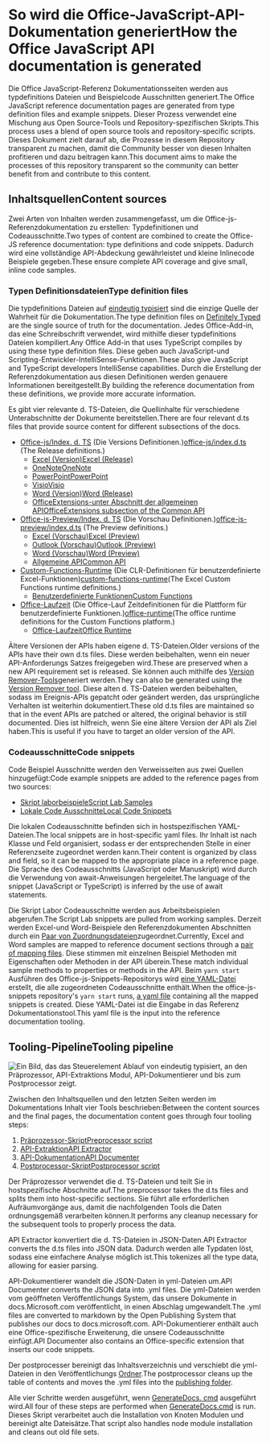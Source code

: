 # <a name="how-the-office-javascript-api-documentation-is-generated"></a><span data-ttu-id="9c411-101">So wird die Office-JavaScript-API-Dokumentation generiert</span><span class="sxs-lookup"><span data-stu-id="9c411-101">How the Office JavaScript API documentation is generated</span></span>

<span data-ttu-id="9c411-102">Die Office JavaScript-Referenz Dokumentationsseiten werden aus typdefinitions Dateien und Beispielcode Ausschnitten generiert.</span><span class="sxs-lookup"><span data-stu-id="9c411-102">The Office JavaScript reference documentation pages are generated from type definition files and example snippets.</span></span> <span data-ttu-id="9c411-103">Dieser Prozess verwendet eine Mischung aus Open Source-Tools und Repository-spezifischen Skripts.</span><span class="sxs-lookup"><span data-stu-id="9c411-103">This process uses a blend of open source tools and repository-specific scripts.</span></span> <span data-ttu-id="9c411-104">Dieses Dokument zielt darauf ab, die Prozesse in diesem Repository transparent zu machen, damit die Community besser von diesen Inhalten profitieren und dazu beitragen kann.</span><span class="sxs-lookup"><span data-stu-id="9c411-104">This document aims to make the processes of this repository transparent so the community can better benefit from and contribute to this content.</span></span>

## <a name="content-sources"></a><span data-ttu-id="9c411-105">Inhaltsquellen</span><span class="sxs-lookup"><span data-stu-id="9c411-105">Content sources</span></span>

<span data-ttu-id="9c411-106">Zwei Arten von Inhalten werden zusammengefasst, um die Office-js-Referenzdokumentation zu erstellen: Typdefinitionen und Codeausschnitte.</span><span class="sxs-lookup"><span data-stu-id="9c411-106">Two types of content are combined to create the Office-JS reference documentation: type definitions and code snippets.</span></span> <span data-ttu-id="9c411-107">Dadurch wird eine vollständige API-Abdeckung gewährleistet und kleine Inlinecode Beispiele gegeben.</span><span class="sxs-lookup"><span data-stu-id="9c411-107">These ensure complete API coverage and give small, inline code samples.</span></span>

### <a name="type-definition-files"></a><span data-ttu-id="9c411-108">Typen Definitionsdateien</span><span class="sxs-lookup"><span data-stu-id="9c411-108">Type definition files</span></span>

<span data-ttu-id="9c411-109">Die typdefinitions Dateien auf [eindeutig typisiert](https://github.com/DefinitelyTyped/DefinitelyTyped) sind die einzige Quelle der Wahrheit für die Dokumentation.</span><span class="sxs-lookup"><span data-stu-id="9c411-109">The type definition files on [Definitely Typed](https://github.com/DefinitelyTyped/DefinitelyTyped) are the single source of truth for the documentation.</span></span> <span data-ttu-id="9c411-110">Jedes Office-Add-in, das eine Schreibschrift verwendet, wird mithilfe dieser typdefinitions Dateien kompiliert.</span><span class="sxs-lookup"><span data-stu-id="9c411-110">Any Office Add-in that uses TypeScript compiles by using these type definition files.</span></span> <span data-ttu-id="9c411-111">Diese geben auch JavaScript-und Scripting-Entwickler-IntelliSense-Funktionen.</span><span class="sxs-lookup"><span data-stu-id="9c411-111">These also give JavaScript and TypeScript developers IntelliSense capabilities.</span></span> <span data-ttu-id="9c411-112">Durch die Erstellung der Referenzdokumentation aus diesen Definitionen werden genauere Informationen bereitgestellt.</span><span class="sxs-lookup"><span data-stu-id="9c411-112">By building the reference documentation from these definitions, we provide more accurate information.</span></span>

<span data-ttu-id="9c411-113">Es gibt vier relevante d. TS-Dateien, die Quellinhalte für verschiedene Unterabschnitte der Dokumente bereitstellen.</span><span class="sxs-lookup"><span data-stu-id="9c411-113">There are four relevant d.ts files that provide source content for different subsections of the docs.</span></span>

- <span data-ttu-id="9c411-114">[Office-js/Index. d. TS](https://raw.githubusercontent.com/DefinitelyTyped/DefinitelyTyped/master/types/office-js/index.d.ts) (Die Versions Definitionen.)</span><span class="sxs-lookup"><span data-stu-id="9c411-114">[office-js/index.d.ts](https://raw.githubusercontent.com/DefinitelyTyped/DefinitelyTyped/master/types/office-js/index.d.ts) (The Release definitions.)</span></span>
  - [<span data-ttu-id="9c411-115">Excel (Version)</span><span class="sxs-lookup"><span data-stu-id="9c411-115">Excel (Release)</span></span>](https://docs.microsoft.com/javascript/api/excel_release)
  - [<span data-ttu-id="9c411-116">OneNote</span><span class="sxs-lookup"><span data-stu-id="9c411-116">OneNote</span></span>](https://docs.microsoft.com/javascript/api/onenote)
  - [<span data-ttu-id="9c411-117">PowerPoint</span><span class="sxs-lookup"><span data-stu-id="9c411-117">PowerPoint</span></span>](https://docs.microsoft.com/javascript/api/powerpoint)
  - [<span data-ttu-id="9c411-118">Visio</span><span class="sxs-lookup"><span data-stu-id="9c411-118">Visio</span></span>](https://docs.microsoft.com/javascript/api/visio)
  - [<span data-ttu-id="9c411-119">Word (Version)</span><span class="sxs-lookup"><span data-stu-id="9c411-119">Word (Release)</span></span>](https://docs.microsoft.com/javascript/api/word_release)
  - [<span data-ttu-id="9c411-120">OfficeExtensions-unter Abschnitt der allgemeinen API</span><span class="sxs-lookup"><span data-stu-id="9c411-120">OfficeExtensions subsection of the Common API</span></span>](https://docs.microsoft.com/javascript/api/office)
- <span data-ttu-id="9c411-121">[Office-js-Preview/Index. d. TS](https://raw.githubusercontent.com/DefinitelyTyped/DefinitelyTyped/master/types/office-js-preview/index.d.ts) (Die Vorschau Definitionen.)</span><span class="sxs-lookup"><span data-stu-id="9c411-121">[office-js-preview/index.d.ts](https://raw.githubusercontent.com/DefinitelyTyped/DefinitelyTyped/master/types/office-js-preview/index.d.ts) (The Preview definitions.)</span></span>
  - [<span data-ttu-id="9c411-122">Excel (Vorschau)</span><span class="sxs-lookup"><span data-stu-id="9c411-122">Excel (Preview)</span></span>](https://docs.microsoft.com/javascript/api/excel)
  - [<span data-ttu-id="9c411-123">Outlook (Vorschau)</span><span class="sxs-lookup"><span data-stu-id="9c411-123">Outlook (Preview)</span></span>](https://docs.microsoft.com/javascript/api/outlook)
  - [<span data-ttu-id="9c411-124">Word (Vorschau)</span><span class="sxs-lookup"><span data-stu-id="9c411-124">Word (Preview)</span></span>](https://docs.microsoft.com/javascript/api/word)
  - [<span data-ttu-id="9c411-125">Allgemeine API</span><span class="sxs-lookup"><span data-stu-id="9c411-125">Common API</span></span>](https://docs.microsoft.com/javascript/api/office)
- <span data-ttu-id="9c411-126">[Custom-Functions-Runtime](https://github.com/DefinitelyTyped/DefinitelyTyped/blob/master/types/custom-functions-runtime/index.d.ts) (Die CLR-Definitionen für benutzerdefinierte Excel-Funktionen)</span><span class="sxs-lookup"><span data-stu-id="9c411-126">[custom-functions-runtime](https://github.com/DefinitelyTyped/DefinitelyTyped/blob/master/types/custom-functions-runtime/index.d.ts)(The Excel Custom Functions runtime definitions.)</span></span>
  - [<span data-ttu-id="9c411-127">Benutzerdefinierte Funktionen</span><span class="sxs-lookup"><span data-stu-id="9c411-127">Custom Functions</span></span>](https://docs.microsoft.com/javascript/api/custom-functions-runtime)
- <span data-ttu-id="9c411-128">[Office-Laufzeit](https://github.com/DefinitelyTyped/DefinitelyTyped/blob/master/types/office-runtime/index.d.ts) (Die Office-Lauf Zeitdefinitionen für die Plattform für benutzerdefinierte Funktionen.)</span><span class="sxs-lookup"><span data-stu-id="9c411-128">[office-runtime](https://github.com/DefinitelyTyped/DefinitelyTyped/blob/master/types/office-runtime/index.d.ts)(The office runtime definitions for the Custom Functions platform.)</span></span>
  - [<span data-ttu-id="9c411-129">Office-Laufzeit</span><span class="sxs-lookup"><span data-stu-id="9c411-129">Office Runtime</span></span>](https://docs.microsoft.com/javascript/api/office-runtime)

<span data-ttu-id="9c411-130">Ältere Versionen der APIs haben eigene d. TS-Dateien.</span><span class="sxs-lookup"><span data-stu-id="9c411-130">Older versions of the APIs have their own d.ts files.</span></span> <span data-ttu-id="9c411-131">Diese werden beibehalten, wenn ein neuer API-Anforderungs Satzes freigegeben wird.</span><span class="sxs-lookup"><span data-stu-id="9c411-131">These are preserved when a new API requirement set is released.</span></span> <span data-ttu-id="9c411-132">Sie können auch mithilfe des [Version Remover-Tools](https://github.com/OfficeDev/office-js-docs-reference/blob/master/generate-docs/tools/VersionRemover.ts)generiert werden.</span><span class="sxs-lookup"><span data-stu-id="9c411-132">They can also be generated using the [Version Remover tool](https://github.com/OfficeDev/office-js-docs-reference/blob/master/generate-docs/tools/VersionRemover.ts).</span></span> <span data-ttu-id="9c411-133">Diese alten d. TS-Dateien werden beibehalten, sodass im Ereignis-APIs gepatcht oder geändert werden, das ursprüngliche Verhalten ist weiterhin dokumentiert.</span><span class="sxs-lookup"><span data-stu-id="9c411-133">These old d.ts files are maintained so that in the event APIs are patched or altered, the original behavior is still documented.</span></span> <span data-ttu-id="9c411-134">Dies ist hilfreich, wenn Sie eine ältere Version der API als Ziel haben.</span><span class="sxs-lookup"><span data-stu-id="9c411-134">This is useful if you have to target an older version of the API.</span></span>

### <a name="code-snippets"></a><span data-ttu-id="9c411-135">Codeausschnitte</span><span class="sxs-lookup"><span data-stu-id="9c411-135">Code snippets</span></span>

<span data-ttu-id="9c411-136">Code Beispiel Ausschnitte werden den Verweisseiten aus zwei Quellen hinzugefügt:</span><span class="sxs-lookup"><span data-stu-id="9c411-136">Code example snippets are added to the reference pages from two sources:</span></span>

- [<span data-ttu-id="9c411-137">Skript laborbeispiele</span><span class="sxs-lookup"><span data-stu-id="9c411-137">Script Lab Samples</span></span>](https://github.com/OfficeDev/office-js-snippets)
- [<span data-ttu-id="9c411-138">Lokale Code Ausschnitte</span><span class="sxs-lookup"><span data-stu-id="9c411-138">Local Code Snippets</span></span>](https://github.com/OfficeDev/office-js-docs-reference/tree/master/docs/code-snippets)

<span data-ttu-id="9c411-139">Die lokalen Codeausschnitte befinden sich in hostspezifischen YAML-Dateien.</span><span class="sxs-lookup"><span data-stu-id="9c411-139">The local snippets are in host-specific yaml files.</span></span> <span data-ttu-id="9c411-140">Ihr Inhalt ist nach Klasse und Feld organisiert, sodass er der entsprechenden Stelle in einer Referenzseite zugeordnet werden kann.</span><span class="sxs-lookup"><span data-stu-id="9c411-140">Their content is organized by class and field, so it can be mapped to the appropriate place in a reference page.</span></span> <span data-ttu-id="9c411-141">Die Sprache des Codeausschnitts (JavaScript oder Manuskript) wird durch die Verwendung von await-Anweisungen hergeleitet.</span><span class="sxs-lookup"><span data-stu-id="9c411-141">The language of the snippet (JavaScript or TypeScript) is inferred by the use of await statements.</span></span>

<span data-ttu-id="9c411-142">Die Skript Labor Codeausschnitte werden aus Arbeitsbeispielen abgerufen.</span><span class="sxs-lookup"><span data-stu-id="9c411-142">The Script Lab snippets are pulled from working samples.</span></span> <span data-ttu-id="9c411-143">Derzeit werden Excel-und Word-Beispiele den Referenzdokumenten Abschnitten durch ein [Paar von Zuordnungsdateien](https://github.com/OfficeDev/office-js-snippets/tree/master/snippet-extractor-metadata)zugeordnet.</span><span class="sxs-lookup"><span data-stu-id="9c411-143">Currently, Excel and Word samples are mapped to reference document sections through a [pair of mapping files](https://github.com/OfficeDev/office-js-snippets/tree/master/snippet-extractor-metadata).</span></span> <span data-ttu-id="9c411-144">Diese stimmen mit einzelnen Beispiel Methoden mit Eigenschaften oder Methoden in der API überein.</span><span class="sxs-lookup"><span data-stu-id="9c411-144">These match individual sample methods to properties or methods in the API.</span></span> <span data-ttu-id="9c411-145">Beim `yarn start` Ausführen des Office-js-Snippets-Repositorys wird [eine YAML-Datei](https://github.com/OfficeDev/office-js-snippets/blob/master/snippet-extractor-output/snippets.yaml) erstellt, die alle zugeordneten Codeausschnitte enthält.</span><span class="sxs-lookup"><span data-stu-id="9c411-145">When the office-js-snippets repository's `yarn start` runs, [a yaml file](https://github.com/OfficeDev/office-js-snippets/blob/master/snippet-extractor-output/snippets.yaml) containing all the mapped snippets is created.</span></span> <span data-ttu-id="9c411-146">Diese YAML-Datei ist die Eingabe in das Referenz Dokumentationstool.</span><span class="sxs-lookup"><span data-stu-id="9c411-146">This yaml file is the input into the reference documentation tooling.</span></span>

## <a name="tooling-pipeline"></a><span data-ttu-id="9c411-147">Tooling-Pipeline</span><span class="sxs-lookup"><span data-stu-id="9c411-147">Tooling pipeline</span></span>

![Ein Bild, das das Steuerelement Ablauf von eindeutig typisiert, an den Präprozessor, API-Extraktions Modul, API-Dokumentierer und bis zum Postprocessor zeigt.](ToolingPipeline.png)

<span data-ttu-id="9c411-149">Zwischen den Inhaltsquellen und den letzten Seiten werden im Dokumentations Inhalt vier Tools beschrieben:</span><span class="sxs-lookup"><span data-stu-id="9c411-149">Between the content sources and the final pages, the documentation content goes through four tooling steps:</span></span>

1. [<span data-ttu-id="9c411-150">Präprozessor-Skript</span><span class="sxs-lookup"><span data-stu-id="9c411-150">Preprocessor script</span></span>](https://github.com/OfficeDev/office-js-docs-reference/blob/master/generate-docs/scripts/preprocessor.ts)
1. [<span data-ttu-id="9c411-151">API-Extraktion</span><span class="sxs-lookup"><span data-stu-id="9c411-151">API Extractor</span></span>](https://api-extractor.com/)
1. [<span data-ttu-id="9c411-152">API-Dokumentation</span><span class="sxs-lookup"><span data-stu-id="9c411-152">API Documenter</span></span>](https://github.com/microsoft/web-build-tools/blob/master/apps/api-documenter/README.md)
1. [<span data-ttu-id="9c411-153">Postprocessor-Skript</span><span class="sxs-lookup"><span data-stu-id="9c411-153">Postprocessor script</span></span>](https://github.com/OfficeDev/office-js-docs-reference/blob/master/generate-docs/scripts/postprocessor.ts)

<span data-ttu-id="9c411-154">Der Präprozessor verwendet die d. TS-Dateien und teilt Sie in hostspezifische Abschnitte auf.</span><span class="sxs-lookup"><span data-stu-id="9c411-154">The preprocessor takes the d.ts files and splits them into host-specific sections.</span></span> <span data-ttu-id="9c411-155">Sie führt alle erforderlichen Aufräumvorgänge aus, damit die nachfolgenden Tools die Daten ordnungsgemäß verarbeiten können.</span><span class="sxs-lookup"><span data-stu-id="9c411-155">It performs any cleanup necessary for the subsequent tools to properly process the data.</span></span>

<span data-ttu-id="9c411-156">API Extractor konvertiert die d. TS-Dateien in JSON-Daten.</span><span class="sxs-lookup"><span data-stu-id="9c411-156">API Extractor converts the d.ts files into JSON data.</span></span> <span data-ttu-id="9c411-157">Dadurch werden alle Typdaten löst, sodass eine einfachere Analyse möglich ist.</span><span class="sxs-lookup"><span data-stu-id="9c411-157">This tokenizes all the type data, allowing for easier parsing.</span></span>

<span data-ttu-id="9c411-158">API-Dokumentierer wandelt die JSON-Daten in yml-Dateien um.</span><span class="sxs-lookup"><span data-stu-id="9c411-158">API Documenter converts the JSON data into .yml files.</span></span> <span data-ttu-id="9c411-159">Die yml-Dateien werden vom geöffneten Veröffentlichungs System, das unsere Dokumente in docs.Microsoft.com veröffentlicht, in einen Abschlag umgewandelt.</span><span class="sxs-lookup"><span data-stu-id="9c411-159">The .yml files are converted to markdown by the Open Publishing System that publishes our docs to docs.microsoft.com.</span></span> <span data-ttu-id="9c411-160">API-Dokumentierer enthält auch eine Office-spezifische Erweiterung, die unsere Codeausschnitte einfügt.</span><span class="sxs-lookup"><span data-stu-id="9c411-160">API Documenter also contains an Office-specific extension that inserts our code snippets.</span></span>

<span data-ttu-id="9c411-161">Der postprocesser bereinigt das Inhaltsverzeichnis und verschiebt die yml-Dateien in den Veröffentlichungs [Ordner](https://github.com/OfficeDev/office-js-docs-reference/tree/master/docs/docs-ref-autogen).</span><span class="sxs-lookup"><span data-stu-id="9c411-161">The postprocessor cleans up the table of contents and moves the .yml files into the [publishing folder](https://github.com/OfficeDev/office-js-docs-reference/tree/master/docs/docs-ref-autogen).</span></span>

<span data-ttu-id="9c411-162">Alle vier Schritte werden ausgeführt, wenn [GenerateDocs. cmd](https://github.com/OfficeDev/office-js-docs-reference/blob/master/generate-docs/GenerateDocs.cmd) ausgeführt wird.</span><span class="sxs-lookup"><span data-stu-id="9c411-162">All four of these steps are performed when [GenerateDocs.cmd](https://github.com/OfficeDev/office-js-docs-reference/blob/master/generate-docs/GenerateDocs.cmd) is run.</span></span> <span data-ttu-id="9c411-163">Dieses Skript verarbeitet auch die Installation von Knoten Modulen und bereinigt alte Dateisätze.</span><span class="sxs-lookup"><span data-stu-id="9c411-163">That script also handles node module installation and cleans out old file sets.</span></span>
